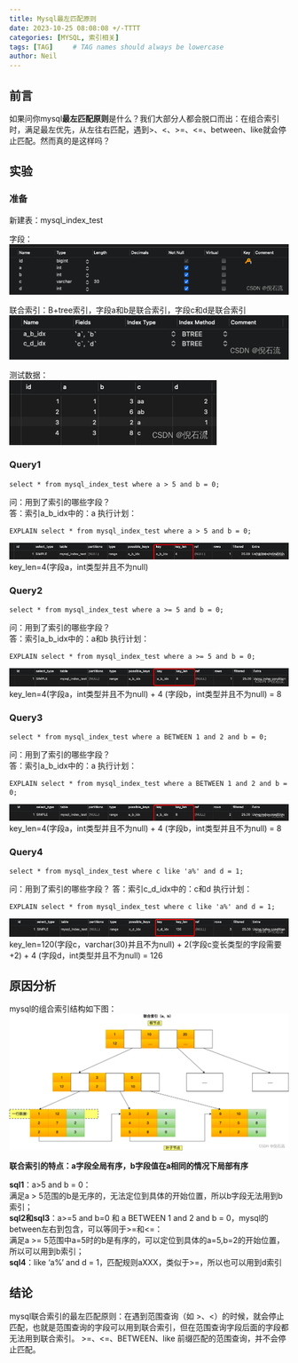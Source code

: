```yaml
---
title: Mysql最左匹配原则
date: 2023-10-25 08:08:08 +/-TTTT
categories: [MYSQL, 索引相关]
tags: [TAG]     # TAG names should always be lowercase
author: Neil
---
```


## 前言

如果问你mysql**最左匹配原则**是什么？我们大部分人都会脱口而出：在组合索引时，满足最左优先，从左往右匹配，遇到>、<、>=、<=、between、like就会停止匹配。然而真的是这样吗？

## 实验

### 准备
新建表：mysql_index_test  

字段：
![mysql_index_test表字段](../../img/mysql/leftMatch/index_left_match_table1.png)

联合索引：B+tree索引，字段a和b是联合索引，字段c和d是联合索引  
![mysql_index_test表字段](../../img/mysql/leftMatch/index_left_match_table2.png)

测试数据：  
![mysql_index_test表字段](../../img/mysql/leftMatch/index_left_match_table3.png)

### Query1

```mysql
select * from mysql_index_test where a > 5 and b = 0;
```
问：用到了索引的哪些字段？  
答：索引a_b_idx中的：a
执行计划：  
```mysql
EXPLAIN select * from mysql_index_test where a > 5 and b = 0;
```
![mysql_index_test表字段](../../img/mysql/leftMatch/index_left_match_table4.png)  
key_len=4(字段a，int类型并且不为null)


### Query2

```mysql
select * from mysql_index_test where a >= 5 and b = 0;
```
问：用到了索引的哪些字段？  
答：索引a_b_idx中的：a和b
执行计划：
```mysql
EXPLAIN select * from mysql_index_test where a >= 5 and b = 0;
```
![mysql_index_test表字段](../../img/mysql/leftMatch/index_left_match_table5.png)  
key_len=4(字段a，int类型并且不为null) + 4 (字段b，int类型并且不为null) = 8


### Query3

```mysql
select * from mysql_index_test where a BETWEEN 1 and 2 and b = 0;
```
问：用到了索引的哪些字段？  
答：索引a_b_idx中的：a
执行计划：
```mysql
EXPLAIN select * from mysql_index_test where a BETWEEN 1 and 2 and b = 0;
```
![mysql_index_test表字段](../../img/mysql/leftMatch/index_left_match_table6.png)  
key_len=4(字段a，int类型并且不为null) + 4 (字段b，int类型并且不为null) = 8


### Query4

```mysql
select * from mysql_index_test where c like 'a%' and d = 1;
```
问：用到了索引的哪些字段？
答：索引c_d_idx中的：c和d
执行计划：
```mysql
EXPLAIN select * from mysql_index_test where c like 'a%' and d = 1;
```
![mysql_index_test表字段](../../img/mysql/leftMatch/index_left_match_table7.png)  
key_len=120(字段c，varchar(30)并且不为null) + 2(字段c变长类型的字段需要+2) + 4 (字段d，int类型并且不为null) = 126

## 原因分析

mysql的组合索引结构如下图：
![mysql_index_test表字段](../../img/mysql/leftMatch/index_left_match_table8.png)

**联合索引的特点：a字段全局有序，b字段值在a相同的情况下局部有序**  

**sql1**：a>5 and b = 0：  
满足a > 5范围的b是无序的，无法定位到具体的开始位置，所以b字段无法用到b索引；  
**sql2和sql3**：a>=5 and b=0 和 a BETWEEN 1 and 2 and b = 0，mysql的between左右到包含，可以等同于>=和<=：  
满足a >= 5范围中a=5时的b是有序的，可以定位到具体的a=5,b=2的开始位置，所以可以用到b索引；  
**sql4**：like ‘a%’ and d = 1，匹配规则aXXX，类似于>=，所以也可以用到d索引
## 结论
mysql联合索引的最左匹配原则：在遇到范围查询（如 >、<）的时候，就会停止匹配，也就是范围查询的字段可以用到联合索引，但在范围查询字段后面的字段都无法用到联合索引。 >=、<=、BETWEEN、like 前缀匹配的范围查询，并不会停止匹配。


